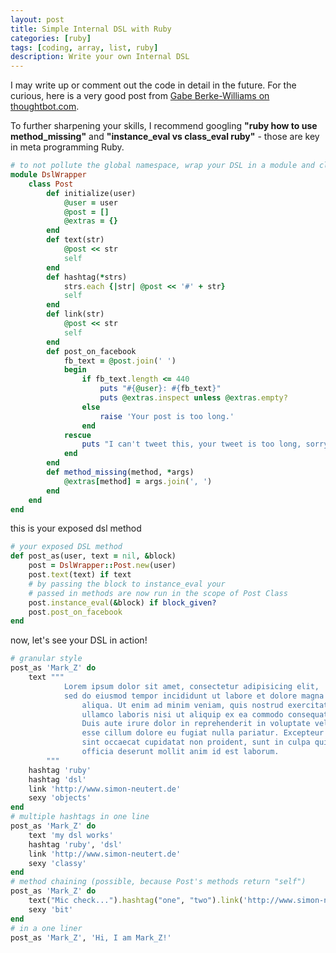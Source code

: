 ```yaml
---
layout: post
title: Simple Internal DSL with Ruby
categories: [ruby]
tags: [coding, array, list, ruby]
description: Write your own Internal DSL
---
```


I may write up or comment out the code in detail in the future. For the curious, here is a very good post from [Gabe Berke-Williams on thoughtbot.com](https://robots.thoughtbot.com/writing-a-domain-specific-language-in-ruby).

To further sharpening your skills, I recommend googling __"ruby how to use method_missing"__ and __"instance_eval vs class_eval ruby"__ - those are key in meta programming Ruby.

``` ruby
# to not pollute the global namespace, wrap your DSL in a module and class
module DslWrapper
    class Post
        def initialize(user)
            @user = user
            @post = []
            @extras = {}
        end
        def text(str)
            @post << str
            self
        end
        def hashtag(*strs)
            strs.each {|str| @post << '#' + str}
            self
        end
        def link(str)
            @post << str
            self
        end
        def post_on_facebook
            fb_text = @post.join(' ')
            begin
                if fb_text.length <= 440
                    puts "#{@user}: #{fb_text}"
                    puts @extras.inspect unless @extras.empty?
                else
                    raise 'Your post is too long.'
                end
            rescue
                puts "I can't tweet this, your tweet is too long, sorry."
            end
        end
        def method_missing(method, *args)
            @extras[method] = args.join(', ')
        end
    end
end
```

this is your exposed dsl method

``` ruby
# your exposed DSL method
def post_as(user, text = nil, &block)
    post = DslWrapper::Post.new(user)
    post.text(text) if text
    # by passing the block to instance_eval your
    # passed in methods are now run in the scope of Post Class
    post.instance_eval(&block) if block_given?
    post.post_on_facebook
end
```

now, let's see your DSL in action!

``` ruby
# granular style
post_as 'Mark_Z' do
    text """
            Lorem ipsum dolor sit amet, consectetur adipisicing elit,
            sed do eiusmod tempor incididunt ut labore et dolore magna
                aliqua. Ut enim ad minim veniam, quis nostrud exercitation
                ullamco laboris nisi ut aliquip ex ea commodo consequat.
                Duis aute irure dolor in reprehenderit in voluptate velit
                esse cillum dolore eu fugiat nulla pariatur. Excepteur
                sint occaecat cupidatat non proident, sunt in culpa qui
                officia deserunt mollit anim id est laborum.
        """
    hashtag 'ruby'
    hashtag 'dsl'
    link 'http://www.simon-neutert.de'
    sexy 'objects'
end
# multiple hashtags in one line
post_as 'Mark_Z' do
    text 'my dsl works'
    hashtag 'ruby', 'dsl'
    link 'http://www.simon-neutert.de'
    sexy 'classy'
end
# method chaining (possible, because Post's methods return "self")
post_as 'Mark_Z' do
    text("Mic check...").hashtag("one", "two").link('http://www.simon-neutert.de')
    sexy 'bit'
end
# in a one liner
post_as 'Mark_Z', 'Hi, I am Mark_Z!'
```
